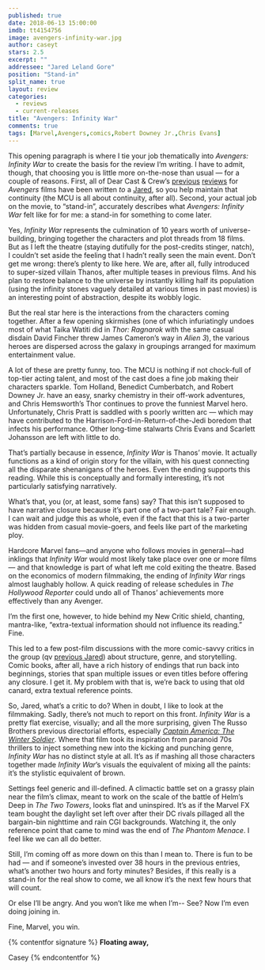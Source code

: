 ```yaml
---
published: true
date: 2018-06-13 15:00:00
imdb: tt4154756
image: avengers-infinity-war.jpg
author: caseyt
stars: 2.5
excerpt: ""
addressee: "Jared Leland Gore"
position: "Stand-in"
split_name: true
layout: review
categories: 
  - reviews
  - current-releases
title: "Avengers: Infinity War"
comments: true
tags: [Marvel,Avengers,comics,Robert Downey Jr.,Chris Evans]
---
```

This opening paragraph is where I tie your job thematically into _Avengers: Infinity War_ to create the basis for the review I’m writing. I have to admit, though, that choosing you is little more on-the-nose than usual — for a couple of reasons. First, all of Dear Cast & Crew’s [previous](http://www.dearcastandcrew.com/content/2012/5/11/the-avengers.html) [reviews](http://www.dearcastandcrew.com/content/2015/5/7/avengers-age-of-ultron.html) for _Avengers_ films have been written _to_ a [Jared](http://www.dearcastandcrew.com/writers/jaredy/), so you help maintain that continuity (the MCU is all about continuity, after all). Second, your actual job on the movie, to “stand-in”, accurately describes what _Avengers: Infinity War_ felt like for for me: a stand-in for something to come later.

Yes, _Infinity War_ represents the culmination of 10 years worth of universe-building, bringing together the characters and plot threads from 18 films. But as I left the theatre (staying dutifully for the post-credits stinger, natch), I couldn’t set aside the feeling that I hadn’t really seen the main event. Don’t get me wrong: there’s plenty to like here. We are, after all, fully introduced to super-sized villain Thanos, after multiple teases in previous films. And his plan to restore balance to the universe by instantly killing half its population (using the infinity stones vaguely detailed at various times in past movies) is an interesting point of abstraction, despite its wobbly logic.

But the real star here is the interactions from the characters coming together. After a few opening skirmishes (one of which infuriatingly undoes most of what Taika Watiti did in _Thor: Ragnarok_ with the same casual disdain David Fincher threw James Cameron’s way in _Alien 3_), the various heroes are dispersed across the galaxy in groupings arranged for maximum entertainment value.

A lot of these are pretty funny, too. The MCU is nothing if not chock-full of top-tier acting talent, and most of the cast does a fine job making their characters sparkle. Tom Holland, Benedict Cumberbatch, and Robert Downey Jr. have an easy, snarky chemistry in their off-work adventures, and Chris Hemsworth’s Thor continues to prove the funniest Marvel hero. Unfortunately, Chris Pratt is saddled with s poorly written arc — which may have contributed to the Harrison-Ford-in-Return-of-the-Jedi boredom that infects his performance. Other long-time stalwarts Chris Evans and Scarlett Johansson are left with little to do.

That’s partially because in essence, _Infinity War_ is Thanos’ movie. It actually functions as a kind of origin story for the villain, with his quest connecting all the disparate shenanigans of the heroes. Even the ending supports this reading. While this is conceptually and formally interesting, it’s not particularly satisfying narratively.

What’s that, you (or, at least, some fans) say? That this isn’t supposed to have narrative closure because it’s part one of a two-part tale? Fair enough. I can wait and judge this as whole, even if the fact that this is a two-parter was hidden from casual movie-goers, and feels like part of the marketing ploy.

Hardcore Marvel fans—and anyone who follows movies in general—had inklings that _Infinity War_ would most likely take place over one or more films — and that knowledge is part of what left me cold exiting the theatre. Based on the economics of modern filmmaking, the ending of _Infinity War_ rings almost laughably hollow. A quick reading of release schedules in _The Hollywood Reporter_ could undo all of Thanos’ achievements more effectively than any Avenger.

I’m the first one, however, to hide behind my New Critic shield, chanting, mantra-like, “extra-textual information should not influence its reading.” Fine.

This led to a few post-film discussions with the more comic-savvy critics in the group (qv [previous Jared](http://www.dearcastandcrew.com/writers/jaredy/)) about structure, genre, and storytelling. Comic books, after all, have a rich history of endings that run back into beginnings, stories that span multiple issues or even titles before offering any closure. I get it. My problem with that is, we’re back to using that old canard, extra textual reference points.

So, Jared, what’s a critic to do? When in doubt, I like to look at the filmmaking. Sadly, there’s not much to report on this front. _Infinity War_ is a pretty flat exercise, visually; and all the more surprising, given The Russo Brothers previous directorial efforts, especially [_Captain America: The Winter Soldier_](http://www.dearcastandcrew.com/content/2014/4/4/captain-america-the-winter-soldier.html). Where that film took its inspiration from paranoid 70s thrillers to inject something new into the kicking and punching genre, _Infinity War_ has no distinct style at all. It’s as if mashing all those characters together made _Infinity War_’s visuals the equivalent of mixing all the paints: it’s the stylistic equivalent of brown.

Settings feel generic and ill-defined. A climactic battle set on a grassy plain near the film’s climax, meant to work on the scale of the battle of Helm’s Deep in _The Two Towers_, looks flat and uninspired. It’s as if the Marvel FX team bought the daylight set left over after their DC rivals pillaged all the bargain-bin nighttime and rain CGI backgrounds. Watching it, the only reference point that came to mind was the end of _The Phantom Menace_. I feel like we can all do better.

Still, I’m coming off as more down on this than I mean to. There is fun to be had — and if someone’s invested over 38 hours in the previous entries, what’s another two hours and forty minutes? Besides, if this really is a stand-in for the real show to come, we all know it’s the next few hours that will count.

Or else I’ll be angry. And you won’t like me when I’m-- See? Now I’m even doing joining in.

Fine, Marvel, you win.

{% contentfor signature %}
**Floating away,**

Casey
{% endcontentfor %}